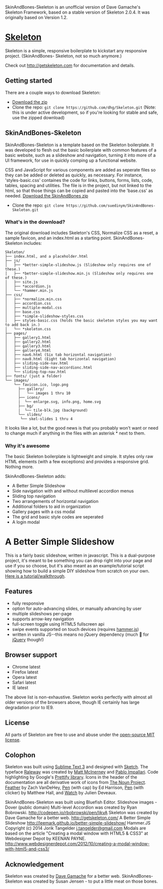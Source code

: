 SkinAndBones-Skeleton is an unofficial version of Dave Gamache's Skeleton Framework, based on a stable version of Skeleton 2.0.4. It was originally based on Version 1.2.

# [Skeleton](http://getskeleton.com)
Skeleton is a simple, responsive boilerplate to kickstart any responsive project. (SkinAndBones- Skeleton, not so much anymore.)

Check out <http://getskeleton.com> for documentation and details.

## Getting started

There are a couple ways to download Skeleton:
- [Download the zip](https://github.com/dhg/Skeleton/releases/download/2.0.4/Skeleton-2.0.4.zip)
- Clone the repo: `git clone https://github.com/dhg/Skeleton.git` (Note: this is under active development, so if you're looking for stable and safe, use the zipped download)

## SkinAndBones-Skeleton
SkinAndBones-Skeleton is a template based on the Skeleton boilerplate. It was developed to flesh out the basic boilerplate with common features of a basic website, such as a slideshow and navigation, turning it into more of a UI framework, for use in quickly comping up a functional website.

CSS and JavaScript for various components are added as seperate files so they can be added or deleted as quickly, as necessary. For instance, 'styles-basic.css' containes the code for links, buttons, forms, lists, code, tables, spacing and utilities. The file is in the project, but not linked to the html, so that those things can be copied and pasted into the 'base.css' as needed. 
[Download the  SkinAndBones zip](https://github.com/suedinym/SkinAndBones-Skeleton/archive/master.zip)
- Clone the repo: `git clone https://github.com/suedinym/SkinAndBones-Skeleton.git`

### What's in the download?

The original download includes Skeleton's CSS, Normalize CSS as a reset, a sample favicon, and an index.html as a starting point. SkinAndBones-Skeleton includes:

```
Skeleton/
├── index.html, and a placeholder.html
├── js/
│   ├── *better-simple-slideshow.js (Slideshow only requires one of these.)
│   ├── *better-simple-slideshow.min.js (Slideshow only requires one of these.)
│   ├── site.js
│   ├── *accordion.js
│   └── *hammer.min.js
├── css/
│   ├── *normalize.min.css
│   ├── accordion.css
│   ├── multiple-modal.css
│   ├── base.css
│   ├── *simple-slideshow-styles.css
│   ├── styles-basic.css (holds the basic skeleton styles you may want to add back in.)
│   └── *skeleton.css
├── pages/
│   ├── gallery1.html
│   ├── gallery2.html
│   ├── gallery3.html
│   ├── gallery4.html
│   ├── nav6.html (Six tab horizontal navigation)
│   ├── nav8.html (Eight tab horizontal navigation)
│   ├── sliding-side-nav.html
│   ├── sliding-side-nav-accordionc.html
│   └── sliding-top-nav.html
├── fonts/ (just a folder)
└── images/
    └── favicon.ico, logo.png
      ├── gallery/
      │   └── images 1 thru 10
      ├── icons/
      |  └── enlarge.svg, info.png, home.svg
      ├── bg/
      |  └── tile-blk.jpg (background)
      └── slides/
       └── skel-slides 1 thru 4

```

It looks like a lot, but the good news is that you probably won't want or need to change much if anything in the files with an asterisk * next to them.

### Why it's awesome

The basic Skeleton boilerplate is lightweight and simple. It styles only raw HTML elements (with a few exceptions) and provides a responsive grid. Nothing more.

SkinAndBones-Skeleton adds:
- A Better Simple Slideshow
- Side navigation with and without multilevel accordion menus
- Sliding top navigation
- Two arrangements of horizontal navigation
- Additional folders to aid in organization
- Gallery pages with a css modal
- The grid and basic style codes are seperated
- A login modal

# A Better Simple Slideshow
This is a fairly basic slideshow, written in javascript. This is a dual-purpose project, it's meant to be something you can drop right into your page and use if you so choose, but it's also meant as an example/tutorial script showing how to build a simple DIY slideshow from scratch on your own. [Here is a tutorial/walkthrough](http://themarklee.com/2014/10/05/better-simple-slideshow/).

## Features
* fully responsive
* option for auto-advancing slides, or manually advancing by user
* multiple slideshows per-page
* supports arrow-key navigation
* full-screen toggle using HTML5 fullscreen api
* swipe events supported on touch devices (requires [hammer.js](https://github.com/hammerjs/hammer.js))
* written in vanilla JS--this means no jQuery dependency (much :sparkling_heart: for [jQuery](https://github.com/jquery/jquery) though!)

## Browser support

- Chrome latest
- Firefox latest
- Opera latest
- Safari latest
- IE latest

The above list is non-exhaustive. Skeleton works perfectly with almost all older versions of the browsers above, though IE certainly has large degradation prior to IE9.

## License

All parts of Skeleton are free to use and abuse under the [open-source MIT license](https://github.com/dhg/Skeleton/blob/master/LICENSE.md).


## Colophon

Skeleton was built using [Sublime Text 3](http://www.sublimetext.com/3) and designed with [Sketch](http://bohemiancoding.com/sketch). The typeface [Raleway](http://www.google.com/fonts/specimen/Raleway) was created by [Matt McInerney](http://matt.cc/) and [Pablo Impallari](http://www.impallari.com/). Code highlighting by Google's [Prettify library](https://code.google.com/p/google-code-prettify/). Icons in the header of the documentation are all derivative work of icons from [The Noun Project](http://thenounproject.com). [Feather](http://thenounproject.com/term/feather/22073) by Zach VanDeHey, [Pen](http://thenounproject.com/term/pen/21163) (with cap) by Ed Harrison, [Pen](http://thenounproject.com/term/pen/32847) (with clicker) by Matthew Hall, and [Watch](http://thenounproject.com/term/watch/48015) by Julien Deveaux.

SkinAndBones-Skeleton was built using Bluefish Editor. 
Slideshow images - Dover (public domain)
Multi-level Accordion was created by Ryan Bobrowski. http://codepen.io/rbobrowski/pen/likvA
Skeleton was created by Dave Gamache for a better web. http://getskeleton.com/
A Better Simple Slideshow http://leemark.github.io/better-simple-slideshow/
Hammer.JS Copyright (c) 2014 Jorik Tangelder <j.tangelder@gmail.com>
Modals are based on the article "Creating a modal window with HTML5 & CSS3" at Webdesigner Depot by KEENAN PAYNE. http://www.webdesignerdepot.com/2012/10/creating-a-modal-window-with-html5-and-css3/

## Acknowledgement
Skeleton was created by [Dave Gamache](https://twitter.com/dhg) for a better web.
SkinAndBones-Skeleton was created by Susan Jensen - to put a little meat on those bones.